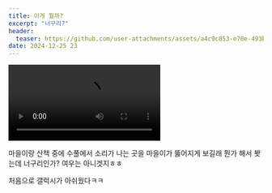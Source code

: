 ```yaml
---
title: 이게 뭘까?
excerpt: "너구리?"
header:
  teaser: https://github.com/user-attachments/assets/a4c9c853-e70e-493b-84c8-44fde3a8c073
date: 2024-12-25 23
---
```


<video src="https://github.com/user-attachments/assets/08bac62b-0097-47ab-b45b-7467dff8a95c" controls></video>

마을이랑 산책 중에 수풀에서 소리가 나는 곳을 마을이가 뚫어지게 보길래 뭔가 해서 봣는데 너구리인가? 여우는 아니겟지ㅎㅎ

처음으로 갤럭시가 아쉬웠다ㅋㅋ